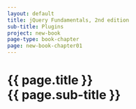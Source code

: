 ```yaml
---
layout: default
title: jQuery Fundamentals, 2nd edition
sub-title: Plugins
project: new-book
page-type: book-chapter
page: new-book-chapter01
---
```


# {{ page.title }} <br> {{ page.sub-title }}


